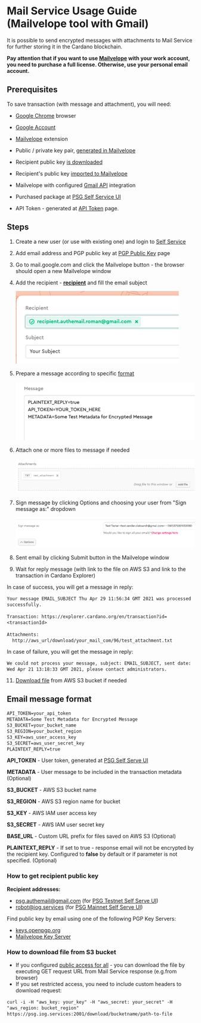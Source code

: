 # Mail Service Usage Guide (Mailvelope tool with Gmail)

It is possible to send encrypted messages with attachments to Mail Service for further storing it in the Cardano blockchain.

**Pay attention that if you want to use [Mailvelope](https://mailvelope.com/en) with your work account,
you need to purchase a full license. Otherwise, use your personal email account.**

## Prerequisites

To save transaction (with message and attachment), you will need:

* [Google Chrome](https://www.google.com/chrome/) browser

* [Google Account](https://accounts.google.com/SignUp?hl=en)

* [Mailvelope](https://chrome.google.com/webstore/detail/mailvelope/kajibbejlbohfaggdiogboambcijhkke?hl=en) extension

* Public / private key pair, [generated in Mailvelope](https://www.mailvelope.com/en/help#configuration)

* Recipient public key [is downloaded](#how-to-get-recipient-public-key)

* Recipient's public key [imported to Mailvelope](https://www.mailvelope.com/en/faq#import_keys)

* Mailvelope with configured [Gmail API](https://www.mailvelope.com/en/faq#gmail_permissions) integration

* Purchased package at [PSG Self Service UI](https://psg.iog.services/)

* API Token - generated at [API Token](https://psg.iog.services/apitokens) page.

## Steps

1. Create a new user (or use with existing one) and login to [Self Service](https://psg.iog.services/)

2. Add email address and PGP public key at [PGP Public Key](https://psg.iog.services/pgppublickey) page

3. Go to mail.google.com and click the Mailvelope button - the browser should open a new Mailvelope window

4. Add the recipient - **[recipient](#how-to-get-recipient-public-key)** and fill the email subject

   ![Recipient](./pictures/recipient_subject.png)


5. Prepare a message according to specific [format](#email-message-format)

   ![Message Body](./pictures/message_body.png)


6. Attach one or more files to message if needed

   ![Message Attachments](./pictures/attachments.png)


7. Sign message by clicking Options and choosing your user from "Sign message as:" dropdown

   ![Sign Message](./pictures/sign_message.png)


8. Sent email by clicking Submit button in the Mailvelope window

9. Wait for reply message (with link to the file on AWS S3 and link to the transaction in Cardano Explorer)

In case of success, you will get a message in reply:

``` text
Your message EMAIL_SUBJECT Thu Apr 29 11:56:34 GMT 2021 was processed successfully.

Transaction: https://explorer.cardano.org/en/transaction?id=<transactionId>

Attachments:
  http://aws_url/download/your_mail_com/96/test_attachment.txt
```

In case of failure, you will get the message in reply:

``` text
We could not process your message, subject: EMAIL_SUBJECT, sent date: Wed Apr 21 13:18:33 GMT 2021, please contact administrators.
```

11. [Download file](#how-to-download-file-from-s3-bucket) from AWS S3 bucket if needed  

## Email message format

``` text
API_TOKEN=your_api_token
METADATA=Some Test Metadata for Encrypted Message
S3_BUCKET=your_bucket_name
S3_REGION=your_bucket_region
S3_KEY=aws_user_access_key
S3_SECRET=aws_user_secret_key
PLAINTEXT_REPLY=true
```

**API_TOKEN** - User token, generated at [PSG Self Serve UI](https://psg.iog.services/)

**METADATA** - User message to be included in the transaction metadata (Optional)

**S3_BUCKET** - AWS S3 bucket name

**S3_REGION** - AWS S3 region name for bucket

**S3_KEY** - AWS IAM user access key

**S3_SECRET** - AWS IAM user secret key

**BASE_URL** - Custom URL prefix for files saved on AWS S3 (Optional)

**PLAINTEXT_REPLY** - If set to true - response email will not be encrypted by the recipient key.
Configured to **false** by default or if parameter is not specified. (Optional)

### How to get recipient public key
**Recipient addresses:**

* psg.authemail@gmail.com (for [PSG Testnet Self Serve UI](https://psg-testnet.iog.services/))
* robot@iog.services (for [PSG Mainnet Self Serve UI](https://psg.iog.services/))

Find public key by email using one of the following PGP Key Servers:

* [keys.openpgp.org](https://keys.openpgp.org/)
* [Mailvelope Key Server](https://keys.mailvelope.com/)  

### How to download file from S3 bucket

- If you configured [public access for all](create_minimal_s3_user.md#L84) - you can download the file by executing GET request URL from Mail Service response
  (e.g.from browser)
- If you set restricted access, you need to include custom headers to download request:
```
curl -i -H "aws_key: your_key" -H "aws_secret: your_secret" -H "aws_region: bucket_region"  https://psg.iog.services:2001/download/bucketname/path-to-file
```